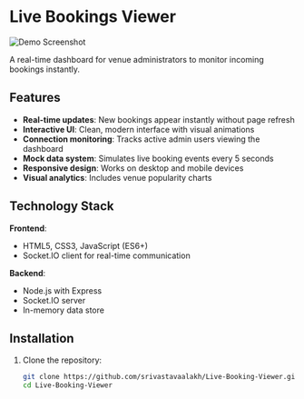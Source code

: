 # Live Bookings Viewer

![Demo Screenshot]((https://drive.google.com/file/d/1yo7SisRIlpmWO7uufAiSVbozA63NB8rR/view?usp=sharing))

A real-time dashboard for venue administrators to monitor incoming bookings instantly.

## Features

- **Real-time updates**: New bookings appear instantly without page refresh
- **Interactive UI**: Clean, modern interface with visual animations
- **Connection monitoring**: Tracks active admin users viewing the dashboard
- **Mock data system**: Simulates live booking events every 5 seconds
- **Responsive design**: Works on desktop and mobile devices
- **Visual analytics**: Includes venue popularity charts

## Technology Stack

**Frontend**:
- HTML5, CSS3, JavaScript (ES6+)
- Socket.IO client for real-time communication

**Backend**:
- Node.js with Express
- Socket.IO server
- In-memory data store

## Installation

1. Clone the repository:
   ```bash
   git clone https://github.com/srivastavaalakh/Live-Booking-Viewer.git
   cd Live-Booking-Viewer

